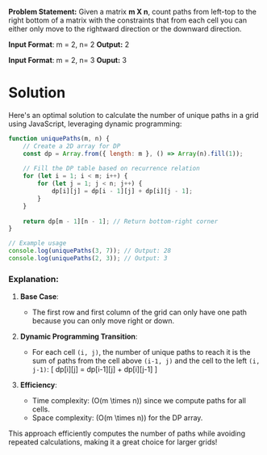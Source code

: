 **Problem Statement:** Given a matrix **m X n**, count paths from left-top to the right bottom of a matrix with the constraints that from each cell you can either only move to the rightward direction or the downward direction.

**Input Format**: m = 2, n= 2
**Output:** 2

**Input Format**: m = 2, n= 3 
**Ouput:** 3

# Solution

Here's an optimal solution to calculate the number of unique paths in a grid using JavaScript, leveraging dynamic programming:

```javascript
function uniquePaths(m, n) {
    // Create a 2D array for DP
    const dp = Array.from({ length: m }, () => Array(n).fill(1));
    
    // Fill the DP table based on recurrence relation
    for (let i = 1; i < m; i++) {
        for (let j = 1; j < n; j++) {
            dp[i][j] = dp[i - 1][j] + dp[i][j - 1];
        }
    }
    
    return dp[m - 1][n - 1]; // Return bottom-right corner
}

// Example usage
console.log(uniquePaths(3, 7)); // Output: 28
console.log(uniquePaths(2, 3)); // Output: 3
```

### Explanation:

1. **Base Case**:
    
    - The first row and first column of the grid can only have one path because you can only move right or down.
2. **Dynamic Programming Transition**:
    
    - For each cell `(i, j)`, the number of unique paths to reach it is the sum of paths from the cell above `(i-1, j)` and the cell to the left `(i, j-1)`: [ dp[i][j] = dp[i-1][j] + dp[i][j-1] ]
3. **Efficiency**:
    
    - Time complexity: (O(m \times n)) since we compute paths for all cells.
    - Space complexity: (O(m \times n)) for the DP array.

This approach efficiently computes the number of paths while avoiding repeated calculations, making it a great choice for larger grids!